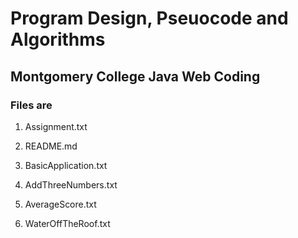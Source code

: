 # Program Design, Pseuocode and Algorithms
## Montgomery College Java Web Coding 
### Files are 
1. Assignment.txt

2. README.md

3. BasicApplication.txt

4. AddThreeNumbers.txt

5. AverageScore.txt

6. WaterOffTheRoof.txt

 

